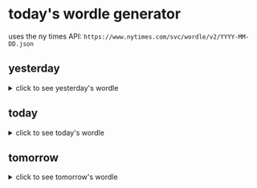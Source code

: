 # today's wordle generator

uses the ny times API: `https://www.nytimes.com/svc/wordle/v2/YYYY-MM-DD.json`

## yesterday

<details>
    <summary>click to see yesterday's wordle</summary>

    urban

</details>

## today

<details>
    <summary>click to see today's wordle</summary>

    state

</details>

## tomorrow

<details>
    <summary>click to see tomorrow's wordle</summary>

    flame

</details>
